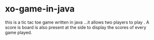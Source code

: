 # xo-game-in-java
this is a tic tac toe game written in java ...it allows two players to play . A score is board is also present at the side to display the scores of every game played.
